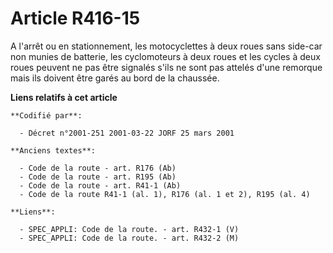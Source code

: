 # Article R416-15

A l'arrêt ou en stationnement, les motocyclettes à deux roues sans side-car non munies de batterie, les cyclomoteurs à deux
roues et les cycles à deux roues peuvent ne pas être signalés s'ils ne sont pas attelés d'une remorque mais ils doivent être
garés au bord de la chaussée.

**Liens relatifs à cet article**

	**Codifié par**:

	  - Décret n°2001-251 2001-03-22 JORF 25 mars 2001

	**Anciens textes**:

	  - Code de la route - art. R176 (Ab)
	  - Code de la route - art. R195 (Ab)
	  - Code de la route - art. R41-1 (Ab)
	  - Code de la route R41-1 (al. 1), R176 (al. 1 et 2), R195 (al. 4)

	**Liens**:

	  - SPEC_APPLI: Code de la route. - art. R432-1 (V)
	  - SPEC_APPLI: Code de la route. - art. R432-2 (M)
